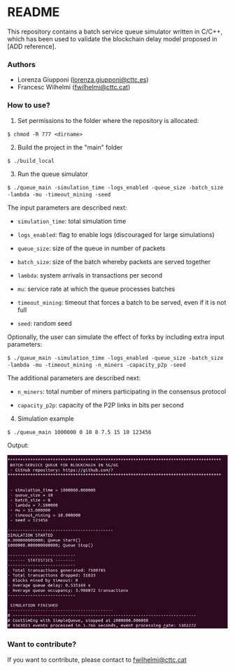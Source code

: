 # README #

This repository contains a batch service queue simulator written in C/C++, which has been used to validate the blockchain delay model proposed in [ADD reference].

### Authors ###

* Lorenza Giupponi (lorenza.giupponi@cttc.es)
* Francesc Wilhelmi (fwilhelmi@cttc.cat)

### How to use? ###

1) Set permissions to the folder where the repository is allocated:

```
$ chmod -R 777 <dirname>
```

2) Build the project in the "main" folder

```
$ ./build_local
```

3) Run the queue simulator

```
$ ./queue_main -simulation_time -logs_enabled -queue_size -batch_size -lambda -mu -timeout_mining -seed
```

The input parameters are described next:

* ```simulation_time```: total simulation time

* ```logs_enabled```: flag to enable logs (discouraged for large simulations)

* ```queue_size```: size of the queue in number of packets

* ```batch_size```: size of the batch whereby packets are served together

* ```lambda```: system arrivals in transactions per second

* ```mu```: service rate at which the queue processes batches

* ```timeout_mining```: timeout that forces a batch to be served, even if it is not full

* ```seed```: random seed

Optionally, the user can simulate the effect of forks by including extra input parameters:

```
$ ./queue_main -simulation_time -logs_enabled -queue_size -batch_size -lambda -mu -timeout_mining -n_miners -capacity_p2p -seed
```

The additional parameters are described next:

* ```n_miners```: total number of miners participating in the consensus protocol

* ```capacity_p2p```: capacity of the P2P links in bits per second

4) Simulation example

```
$ ./queue_main 1000000 0 10 8 7.5 15 10 123456
```

Output:

![picture](Resources/example_simulation.png)

### Want to contribute? ###

If you want to contribute, please contact to fwilhelmi@cttc.cat
